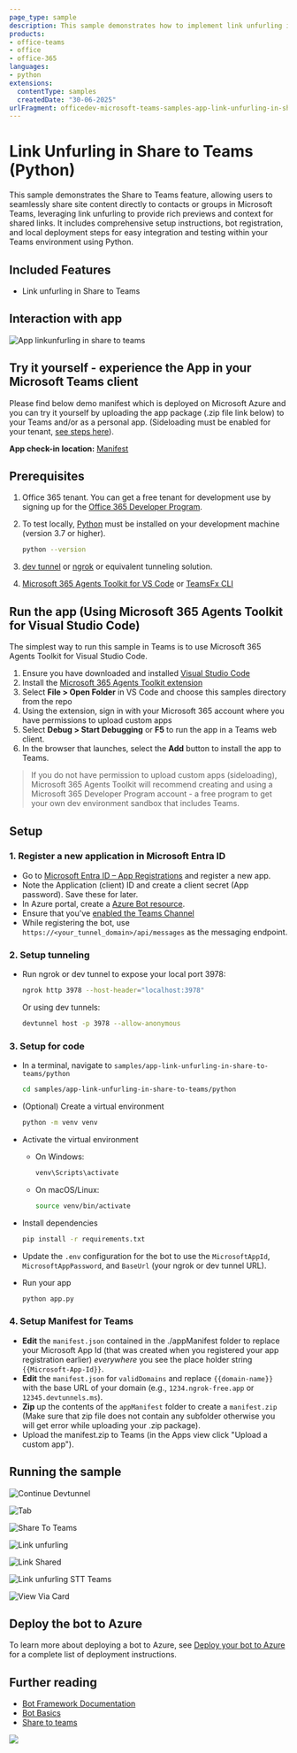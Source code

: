 ```yaml
---
page_type: sample
description: This sample demonstrates how to implement link unfurling in Share to Teams for seamless sharing of site content directly to individual contacts or groups on Teams, using Python.
products:
- office-teams
- office
- office-365
languages:
- python
extensions:
  contentType: samples
  createdDate: "30-06-2025"
urlFragment: officedev-microsoft-teams-samples-app-link-unfurling-in-share-to-teams-python
---
```


# Link Unfurling in Share to Teams (Python)

This sample demonstrates the Share to Teams feature, allowing users to seamlessly share site content directly to contacts or groups in Microsoft Teams, leveraging link unfurling to provide rich previews and context for shared links. It includes comprehensive setup instructions, bot registration, and local deployment steps for easy integration and testing within your Teams environment using Python.

## Included Features

* Link unfurling in Share to Teams

## Interaction with app

![App linkunfurling in share to teams](Images/AppLinkUnfurling.gif)

## Try it yourself - experience the App in your Microsoft Teams client

Please find below demo manifest which is deployed on Microsoft Azure and you can try it yourself by uploading the app package (.zip file link below) to your Teams and/or as a personal app. (Sideloading must be enabled for your tenant, [see steps here](https://docs.microsoft.com/microsoftteams/platform/concepts/build-and-test/prepare-your-o365-tenant#enable-custom-teams-apps-and-turn-on-custom-app-uploading)).

**App check-in location:** [Manifest](/samples/app-link-unfurling-in-share-to-teams/python/demo-manifest/app-link-unfurling-stt.zip)

## Prerequisites

1. Office 365 tenant. You can get a free tenant for development use by signing up for the [Office 365 Developer Program](https://developer.microsoft.com/microsoft-365/dev-program).

2. To test locally, [Python](https://www.python.org/downloads/) must be installed on your development machine (version 3.7 or higher).

    ```bash
    python --version
    ```

3. [dev tunnel](https://learn.microsoft.com/en-us/azure/developer/dev-tunnels/get-started?tabs=windows) or [ngrok](https://ngrok.com/) or equivalent tunneling solution.

4. [Microsoft 365 Agents Toolkit for VS Code](https://marketplace.visualstudio.com/items?itemName=TeamsDevApp.ms-teams-vscode-extension) or [TeamsFx CLI](https://learn.microsoft.com/microsoftteams/platform/toolkit/teamsfx-cli?pivots=version-one)

## Run the app (Using Microsoft 365 Agents Toolkit for Visual Studio Code)

The simplest way to run this sample in Teams is to use Microsoft 365 Agents Toolkit for Visual Studio Code.

1. Ensure you have downloaded and installed [Visual Studio Code](https://code.visualstudio.com/docs/setup/setup-overview)
2. Install the [Microsoft 365 Agents Toolkit extension](https://marketplace.visualstudio.com/items?itemName=TeamsDevApp.ms-teams-vscode-extension)
3. Select **File > Open Folder** in VS Code and choose this samples directory from the repo
4. Using the extension, sign in with your Microsoft 365 account where you have permissions to upload custom apps
5. Select **Debug > Start Debugging** or **F5** to run the app in a Teams web client.
6. In the browser that launches, select the **Add** button to install the app to Teams.

> If you do not have permission to upload custom apps (sideloading), Microsoft 365 Agents Toolkit will recommend creating and using a Microsoft 365 Developer Program account - a free program to get your own dev environment sandbox that includes Teams.

## Setup

### 1. Register a new application in Microsoft Entra ID

- Go to [Microsoft Entra ID – App Registrations](https://go.microsoft.com/fwlink/?linkid=2083908) and register a new app.
- Note the Application (client) ID and create a client secret (App password). Save these for later.
- In Azure portal, create a [Azure Bot resource](https://docs.microsoft.com/azure/bot-service/bot-builder-authentication?view=azure-bot-service-4.0&tabs=python).
- Ensure that you've [enabled the Teams Channel](https://docs.microsoft.com/azure/bot-service/channel-connect-teams?view=azure-bot-service-4.0)
- While registering the bot, use `https://<your_tunnel_domain>/api/messages` as the messaging endpoint.

### 2. Setup tunneling

- Run ngrok or dev tunnel to expose your local port 3978:

    ```bash
    ngrok http 3978 --host-header="localhost:3978"
    ```

    Or using dev tunnels:

    ```bash
    devtunnel host -p 3978 --allow-anonymous
    ```

### 3. Setup for code

- In a terminal, navigate to `samples/app-link-unfurling-in-share-to-teams/python`

    ```bash
    cd samples/app-link-unfurling-in-share-to-teams/python
    ```

- (Optional) Create a virtual environment

    ```bash
    python -m venv venv
    ```

- Activate the virtual environment

    - On Windows:
        ```bash
        venv\Scripts\activate
        ```
    - On macOS/Linux:
        ```bash
        source venv/bin/activate
        ```

- Install dependencies

    ```bash
    pip install -r requirements.txt
    ```

- Update the `.env` configuration for the bot to use the `MicrosoftAppId`, `MicrosoftAppPassword`, and `BaseUrl` (your ngrok or dev tunnel URL).

- Run your app

    ```bash
    python app.py
    ```

### 4. Setup Manifest for Teams

- **Edit** the `manifest.json` contained in the ./appManifest folder to replace your Microsoft App Id (that was created when you registered your app registration earlier) *everywhere* you see the place holder string `{{Microsoft-App-Id}}`.
- **Edit** the `manifest.json` for `validDomains` and replace `{{domain-name}}` with the base URL of your domain (e.g., `1234.ngrok-free.app` or `12345.devtunnels.ms`).
- **Zip** up the contents of the `appManifest` folder to create a `manifest.zip` (Make sure that zip file does not contain any subfolder otherwise you will get error while uploading your .zip package).
- Upload the manifest.zip to Teams (in the Apps view click "Upload a custom app").

## Running the sample

  ![Continue Devtunnel](Images/OpenApp.png)

  ![Tab](Images/TabView.png)
  
  ![Share To Teams](Images/Preview.png)
  
  ![Link unfurling](Images/SelectChannel.png)

  ![Link Shared](Images/SharedSuccessfully.png)

  ![Link unfurling STT Teams](Images/PostView.png)

  ![View Via Card](Images/StageView.png)

## Deploy the bot to Azure

To learn more about deploying a bot to Azure, see [Deploy your bot to Azure](https://aka.ms/azuredeployment) for a complete list of deployment instructions.

## Further reading

- [Bot Framework Documentation](https://docs.botframework.com)
- [Bot Basics](https://docs.microsoft.com/azure/bot-service/bot-builder-basics?view=azure-bot-service-4.0)
- [Share to teams](https://learn.microsoft.com/microsoftteams/platform/concepts/build-and-test/share-to-teams-from-personal-app-or-tab)

<img src="https://pnptelemetry.azurewebsites.net/microsoft-teams-samples/samples/app-link-unfurling-in-share-to-teams-python" />